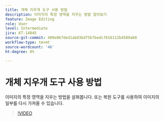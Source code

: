```yaml
---
title: 개체 지우개 도구 사용 방법
description: 이미지의 특정 영역을 지우는 방법 알아보기
feature: Image Editing
role: User
level: Intermediate
jira: KT-14845
source-git-commit: 409e067ded1abd3bdf5b7bedc7616112b4589a60
workflow-type: tm+mt
source-wordcount: '46'
ht-degree: 0%

---
```


# 개체 지우개 도구 사용 방법

이미지의 특정 영역을 지우는 방법을 살펴봅니다. 또는 복원 도구를 사용하여 이미지의 일부를 다시 가져올 수 있습니다.

>[!VIDEO](https://video.tv.adobe.com/v/3427019?quality=12&learn=on&hidetitle=true)
